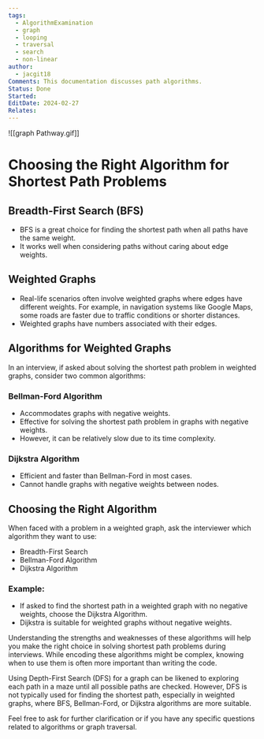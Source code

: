 ```yaml
---
tags:
  - AlgorithmExamination
  - graph
  - looping
  - traversal
  - search
  - non-linear
author:
  - jacgit18
Comments: This documentation discusses path algorithms.
Status: Done
Started: 
EditDate: 2024-02-27
Relates:
---
```

![[graph Pathway.gif]]

# Choosing the Right Algorithm for Shortest Path Problems

## Breadth-First Search (BFS)
- BFS is a great choice for finding the shortest path when all paths have the same weight.
- It works well when considering paths without caring about edge weights.

## Weighted Graphs
- Real-life scenarios often involve weighted graphs where edges have different weights. For example, in navigation systems like Google Maps, some roads are faster due to traffic conditions or shorter distances.
- Weighted graphs have numbers associated with their edges.

## Algorithms for Weighted Graphs
In an interview, if asked about solving the shortest path problem in weighted graphs, consider two common algorithms:

### Bellman-Ford Algorithm
- Accommodates graphs with negative weights.
- Effective for solving the shortest path problem in graphs with negative weights.
- However, it can be relatively slow due to its time complexity.

### Dijkstra Algorithm
- Efficient and faster than Bellman-Ford in most cases.
- Cannot handle graphs with negative weights between nodes.

## Choosing the Right Algorithm
When faced with a problem in a weighted graph, ask the interviewer which algorithm they want to use:
- Breadth-First Search
- Bellman-Ford Algorithm
- Dijkstra Algorithm

### Example:
- If asked to find the shortest path in a weighted graph with no negative weights, choose the Dijkstra Algorithm.
- Dijkstra is suitable for weighted graphs without negative weights.

Understanding the strengths and weaknesses of these algorithms will help you make the right choice in solving shortest path problems during interviews. While encoding these algorithms might be complex, knowing when to use them is often more important than writing the code.

Using Depth-First Search (DFS) for a graph can be likened to exploring each path in a maze until all possible paths are checked. However, DFS is not typically used for finding the shortest path, especially in weighted graphs, where BFS, Bellman-Ford, or Dijkstra algorithms are more suitable.

Feel free to ask for further clarification or if you have any specific questions related to algorithms or graph traversal.